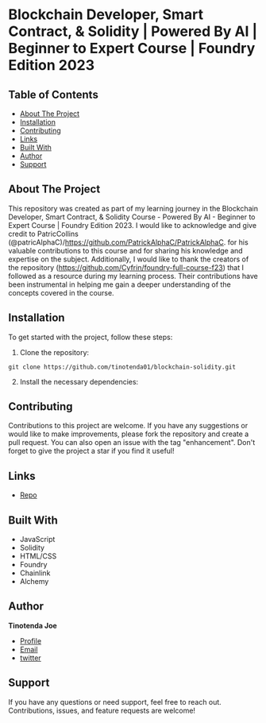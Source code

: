 # Blockchain Developer, Smart Contract, & Solidity | Powered By AI | Beginner to Expert Course | Foundry Edition 2023

## Table of Contents

- [About The Project](#about-the-project)
- [Installation](#installation)
- [Contributing](#contributing)
- [Links](#links)
- [Built With](#built-with)
- [Author](#author)
- [Support](#support)

## About The Project

This repository was created as part of my learning journey in the Blockchain Developer, Smart Contract, & Solidity Course - Powered By AI - Beginner to Expert Course | Foundry Edition 2023. I would like to acknowledge and give credit to PatricCollins (@patricAlphaC)/https://github.com/PatrickAlphaC/PatrickAlphaC. for his valuable contributions to this course and for sharing his knowledge and expertise on the subject. Additionally, I would like to thank the creators of the repository (https://github.com/Cyfrin/foundry-full-course-f23) that I followed as a resource during my learning process. Their contributions have been instrumental in helping me gain a deeper understanding of the concepts covered in the course.

## Installation

To get started with the project, follow these steps:

1. Clone the repository:

```
git clone https://github.com/tinotenda01/blockchain-solidity.git
```

2. Install the necessary dependencies:

## Contributing

Contributions to this project are welcome. If you have any suggestions or would like to make improvements, please fork the repository and create a pull request. You can also open an issue with the tag "enhancement". Don't forget to give the project a star if you find it useful!

## Links

- [Repo](https://github.com/tinotenda01/blockchain-solidity.git)

## Built With

- JavaScript
- Solidity
- HTML/CSS
- Foundry
- Chainlink
- Alchemy

## Author

**Tinotenda Joe**

- [Profile](https://github.com/tinotenda01)
- [Email](mailto:tinotendajoe01@gmail.com)
- [twitter](https://twitter.com/tinotendajoe01)

## Support

If you have any questions or need support, feel free to reach out. Contributions, issues, and feature requests are welcome!
